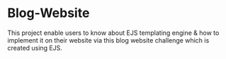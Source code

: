 # Blog-Website
This project enable users to know about EJS templating engine &amp; how to implement it on their website via this blog website challenge which is created using EJS.
